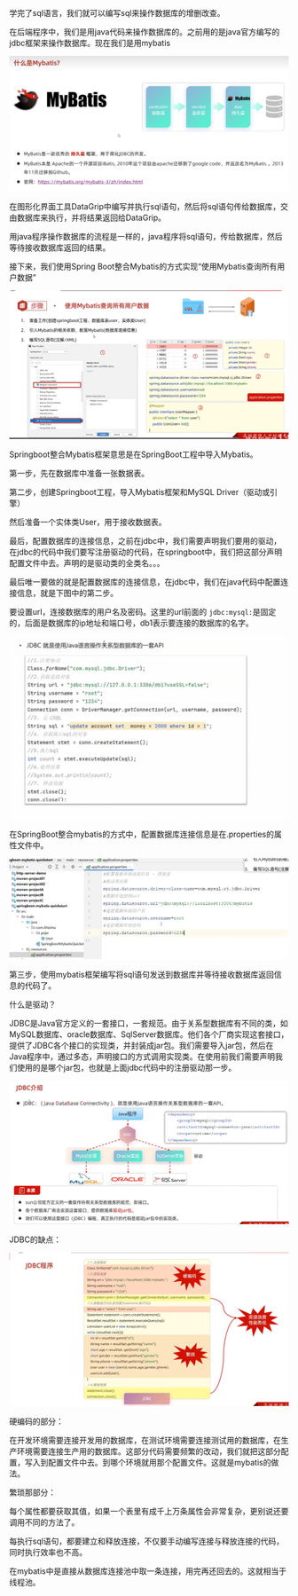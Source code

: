 学完了sql语言，我们就可以编写sql来操作数据库的增删改查。

在后端程序中，我们是用java代码来操作数据库的。之前用的是java官方编写的jdbc框架来操作数据库。现在我们是用mybatis

![1712971811182](mybatis.assets/1712971811182.png)



在图形化界面工具DataGrip中编写并执行sql语句，然后将sql语句传给数据库，交由数据库来执行，并将结果返回给DataGrip。

用java程序操作数据库的流程是一样的，java程序将sql语句，传给数据库，然后等待接收数据库返回的结果。

接下来，我们使用Spring Boot整合Mybatis的方式实现“使用Mybatis查询所有用户数据”

![1712972475713](mybatis.assets/1712972475713.png)



Springboot整合Mybatis框架意思是在SpringBoot工程中导入Mybatis。

第一步，先在数据库中准备一张数据表。

第二步，创建Springboot工程，导入Mybatis框架和MySQL Driver（驱动或引擎）

然后准备一个实体类User，用于接收数据表。

最后，配置数据库的连接信息，之前在jdbc中，我们需要声明我们要用的驱动，在jdbc的代码中我们要写注册驱动的代码，在springboot中，我们把这部分声明配置文件中去。声明的是驱动类的全类名。。。

最后唯一要做的就是配置数据库的连接信息，在jdbc中，我们在java代码中配置连接信息，就是下图中的第二步。

要设置url，连接数据库的用户名及密码。这里的url前面的 `jdbc:mysql:`是固定的，后面是数据库的ip地址和端口号，db1表示要连接的数据库的名字。

![1712973723001](mybatis.assets/1712973723001.png)

在SpringBoot整合mybatis的方式中，配置数据库连接信息是在.properties的属性文件中。

![1712973867835](mybatis.assets/1712973867835.png)



第三步，使用mybatis框架编写将sql语句发送到数据库并等待接收数据库返回信息的代码了。

什么是驱动？

JDBC是Java官方定义的一套接口，一套规范。由于关系型数据库有不同的类，如MySQL数据库、oracle数据库、SqlServer数据库。他们各个厂商实现这套接口，提供了JDBC各个接口的实现类，并封装成jar包。我们需要导入jar包，然后在Java程序中，通过多态，声明接口的方式调用实现类。在使用前我们需要声明我们使用的是哪个jar包，也就是上面jdbc代码中的注册驱动那一步。

![1712974688610](mybatis.assets/1712974688610.png)



JDBC的缺点：

![1712977579983](mybatis.assets/1712977579983.png)

硬编码的部分：

在开发环境需要连接开发用的数据库，在测试环境需要连接测试用的数据库，在生产环境需要连接生产用的数据库。这部分代码需要频繁的改动，我们就把这部分配置，写入到配置文件中去。到哪个环境就用那个配置文件。这就是mybatis的做法。

繁琐那部分：

每个属性都要获取其值，如果一个表里有成千上万条属性会非常复杂，更别说还要调用不同的方法了。



每执行sql语句，都要建立和释放连接，不仅要手动编写连接与释放连接的代码，同时执行效率也不高。

在mybatis中是直接从数据库连接池中取一条连接，用完再还回去的。这就相当于线程池。